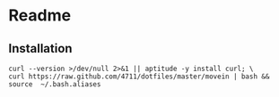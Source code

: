 # Readme

## Installation
    curl --version >/dev/null 2>&1 || aptitude -y install curl; \
    curl https://raw.github.com/4711/dotfiles/master/movein | bash && source  ~/.bash.aliases

